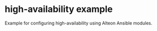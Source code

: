 
# high-availability example
Example for configuring high-availability using Alteon Ansible modules.
